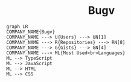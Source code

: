<h1 align="center">Bugv</h1>

```mermaid
graph LR
COMPANY_NAME{Bugv}
COMPANY_NAME ---> U{Users} ---> UN[1]
COMPANY_NAME ---> R{Repositories} ---> RN[8]
COMPANY_NAME ---> G{Gists} ---> GN[4]
COMPANY_NAME ---> ML{Most Used<br>Languages}
ML --> TypeScript
ML --> JavaScript
ML --> HTML
ML --> CSS
```
